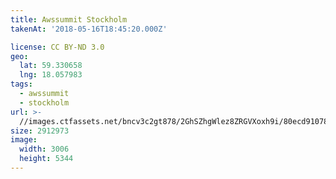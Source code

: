 ```yaml
---
title: Awssummit Stockholm
takenAt: '2018-05-16T18:45:20.000Z'

license: CC BY-ND 3.0
geo:
  lat: 59.330658
  lng: 18.057983
tags:
  - awssummit
  - stockholm
url: >-
  //images.ctfassets.net/bncv3c2gt878/2GhSZhgWlez8ZRGVXoxh9i/80ecd91078e95b2c28a89f5d3be20192/awssummit-stockholm_28303453548_o
size: 2912973
image:
  width: 3006
  height: 5344
---
```

